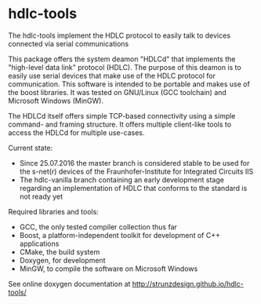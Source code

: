 # hdlc-tools
The hdlc-tools implement the HDLC protocol to easily talk to devices connected via serial communications

This package offers the system deamon "HDLCd" that implements the "high-level data link" protocol (HDLC).
The purpose of this deamon is to easily use serial devices that make use of the HDLC protocol for communication.
This software is intended to be portable and makes use of the boost libraries. It was tested on GNU/Linux (GCC toolchain) and Microsoft Windows (MinGW).

The HDLCd itself offers simple TCP-based connectivity using a simple command- and framing structure. It offers multiple client-like tools to access the HDLCd
for multiple use-cases.

Current state:
- Since 25.07.2016 the master branch is considered stable to be used for the s-net(r) devices of the Fraunhofer-Institute for Integrated Circuits IIS
- The hdlc-vanilla branch containing an early development stage regarding an implementation of HDLC that conforms to the standard is not ready yet

Required libraries and tools:
- GCC, the only tested compiler collection thus far
- Boost, a platform-independent toolkit for development of C++ applications
- CMake, the build system
- Doxygen, for development
- MinGW, to compile the software on Microsoft Windows

See online doxygen documentation at http://strunzdesign.github.io/hdlc-tools/
